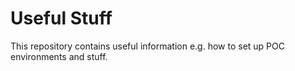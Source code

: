 # Useful Stuff

This repository contains useful information e.g. how to set up POC environments and stuff.
